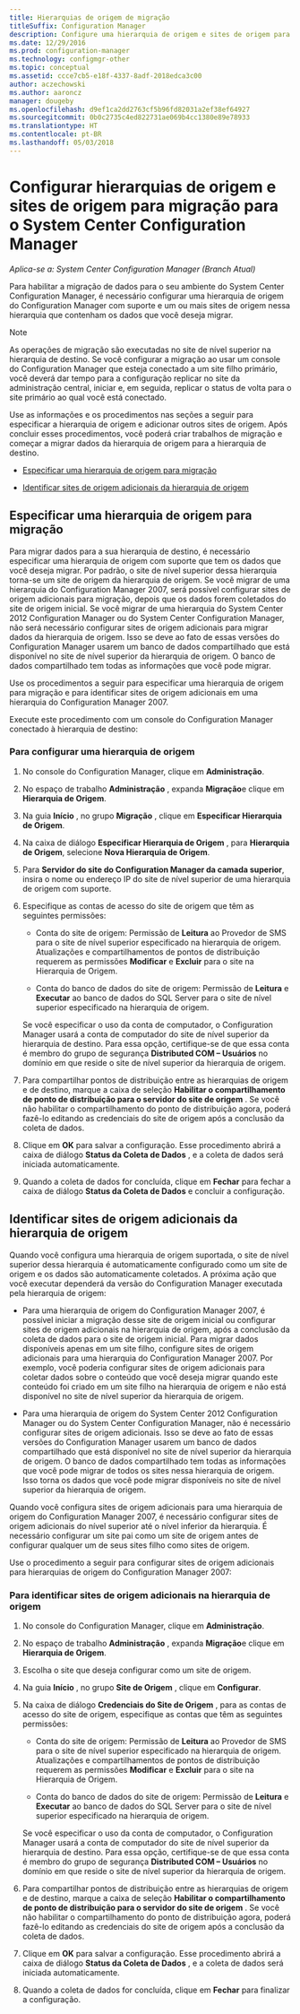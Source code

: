 ```yaml
---
title: Hierarquias de origem de migração
titleSuffix: Configuration Manager
description: Configure uma hierarquia de origem e sites de origem para que você possa migrar dados para seu ambiente do System Center Configuration Manager.
ms.date: 12/29/2016
ms.prod: configuration-manager
ms.technology: configmgr-other
ms.topic: conceptual
ms.assetid: ccce7cb5-e18f-4337-8adf-2018edca3c00
author: aczechowski
ms.author: aaroncz
manager: dougeby
ms.openlocfilehash: d9ef1ca2dd2763cf5b96fd82031a2ef38ef64927
ms.sourcegitcommit: 0b0c2735c4ed822731ae069b4cc1380e89e78933
ms.translationtype: HT
ms.contentlocale: pt-BR
ms.lasthandoff: 05/03/2018
---
```

# <a name="configure-source-hierarchies-and-source-sites-for-migration-to-system-center-configuration-manager"></a>Configurar hierarquias de origem e sites de origem para migração para o System Center Configuration Manager

*Aplica-se a: System Center Configuration Manager (Branch Atual)*

Para habilitar a migração de dados para o seu ambiente do System Center Configuration Manager, é necessário configurar uma hierarquia de origem do Configuration Manager com suporte e um ou mais sites de origem nessa hierarquia que contenham os dados que você deseja migrar.  

> [!NOTE]  
>  As operações de migração são executadas no site de nível superior na hierarquia de destino. Se você configurar a migração ao usar um console do Configuration Manager que esteja conectado a um site filho primário, você deverá dar tempo para a configuração replicar no site da administração central, iniciar e, em seguida, replicar o status de volta para o site primário ao qual você está conectado.  

 Use as informações e os procedimentos nas seções a seguir para especificar a hierarquia de origem e adicionar outros sites de origem. Após concluir esses procedimentos, você poderá criar trabalhos de migração e começar a migrar dados da hierarquia de origem para a hierarquia de destino.  

-   [Especificar uma hierarquia de origem para migração](#BKBM_ConfigSrcHierarchy)  

-   [Identificar sites de origem adicionais da hierarquia de origem](#BKBM_ConfigSrcSites)  

##  <a name="BKBM_ConfigSrcHierarchy"></a> Especificar uma hierarquia de origem para migração  
 Para migrar dados para a sua hierarquia de destino, é necessário especificar uma hierarquia de origem com suporte que tem os dados que você deseja migrar. Por padrão, o site de nível superior dessa hierarquia torna-se um site de origem da hierarquia de origem. Se você migrar de uma hierarquia do Configuration Manager 2007, será possível configurar sites de origem adicionais para migração, depois que os dados forem coletados do site de origem inicial. Se você migrar de uma hierarquia do System Center 2012 Configuration Manager ou do System Center Configuration Manager, não será necessário configurar sites de origem adicionais para migrar dados da hierarquia de origem. Isso se deve ao fato de essas versões do Configuration Manager usarem um banco de dados compartilhado que está disponível no site de nível superior da hierarquia de origem. O banco de dados compartilhado tem todas as informações que você pode migrar.  

 Use os procedimentos a seguir para especificar uma hierarquia de origem para migração e para identificar sites de origem adicionais em uma hierarquia do Configuration Manager 2007.  

 Execute este procedimento com um console do Configuration Manager conectado à hierarquia de destino:  

### <a name="to-configure-a-source-hierarchy"></a>Para configurar uma hierarquia de origem   

1.  No console do Configuration Manager, clique em **Administração**.  

2.  No espaço de trabalho **Administração** , expanda **Migração**e clique em **Hierarquia de Origem**.  

3.  Na guia **Início** , no grupo **Migração** , clique em **Especificar Hierarquia de Origem**.  

4.  Na caixa de diálogo **Especificar Hierarquia de Origem** , para **Hierarquia de Origem**, selecione **Nova Hierarquia de Origem**.  

5.  Para **Servidor do site do Configuration Manager da camada superior**, insira o nome ou endereço IP do site de nível superior de uma hierarquia de origem com suporte.  

6.  Especifique as contas de acesso do site de origem que têm as seguintes permissões:  

    -   Conta do site de origem: Permissão de **Leitura** ao Provedor de SMS para o site de nível superior especificado na hierarquia de origem. Atualizações e compartilhamentos de pontos de distribuição requerem as permissões **Modificar** e **Excluir** para o site na Hierarquia de Origem.

    -   Conta do banco de dados do site de origem: Permissão de **Leitura** e **Executar** ao banco de dados do SQL Server para o site de nível superior especificado na hierarquia de origem.  

     Se você especificar o uso da conta de computador, o Configuration Manager usará a conta de computador do site de nível superior da hierarquia de destino. Para essa opção, certifique-se de que essa conta é membro do grupo de segurança **Distributed COM – Usuários** no domínio em que reside o site de nível superior da hierarquia de origem.  

7.  Para compartilhar pontos de distribuição entre as hierarquias de origem e de destino, marque a caixa de seleção **Habilitar o compartilhamento de ponto de distribuição para o servidor do site de origem** . Se você não habilitar o compartilhamento do ponto de distribuição agora, poderá fazê-lo editando as credenciais do site de origem após a conclusão da coleta de dados.  

8.  Clique em **OK** para salvar a configuração. Esse procedimento abrirá a caixa de diálogo **Status da Coleta de Dados** , e a coleta de dados será iniciada automaticamente.  

9. Quando a coleta de dados for concluída, clique em **Fechar** para fechar a caixa de diálogo **Status da Coleta de Dados** e concluir a configuração.  

##  <a name="BKBM_ConfigSrcSites"></a> Identificar sites de origem adicionais da hierarquia de origem  
 Quando você configura uma hierarquia de origem suportada, o site de nível superior dessa hierarquia é automaticamente configurado como um site de origem e os dados são automaticamente coletados. A próxima ação que você executar dependerá da versão do Configuration Manager executada pela hierarquia de origem:  

-   Para uma hierarquia de origem do Configuration Manager 2007, é possível iniciar a migração desse site de origem inicial ou configurar sites de origem adicionais na hierarquia de origem, após a conclusão da coleta de dados para o site de origem inicial. Para migrar dados disponíveis apenas em um site filho, configure sites de origem adicionais para uma hierarquia do Configuration Manager 2007. Por exemplo, você poderia configurar sites de origem adicionais para coletar dados sobre o conteúdo que você deseja migrar quando este conteúdo foi criado em um site filho na hierarquia de origem e não está disponível no site de nível superior da hierarquia de origem.  

-   Para uma hierarquia de origem do System Center 2012 Configuration Manager ou do System Center Configuration Manager, não é necessário configurar sites de origem adicionais. Isso se deve ao fato de essas versões do Configuration Manager usarem um banco de dados compartilhado que está disponível no site de nível superior da hierarquia de origem. O banco de dados compartilhado tem todas as informações que você pode migrar de todos os sites nessa hierarquia de origem. Isso torna os dados que você pode migrar disponíveis no site de nível superior da hierarquia de origem.  

Quando você configura sites de origem adicionais para uma hierarquia de origem do Configuration Manager 2007, é necessário configurar sites de origem adicionais do nível superior até o nível inferior da hierarquia. É necessário configurar um site pai como um site de origem antes de configurar qualquer um de seus sites filho como sites de origem.  

Use o procedimento a seguir para configurar sites de origem adicionais para hierarquias de origem do Configuration Manager 2007:  

### <a name="to-identify-additional-source-sites-in-the-source-hierarchy"></a>Para identificar sites de origem adicionais na hierarquia de origem 

1.  No console do Configuration Manager, clique em **Administração**.  

2.  No espaço de trabalho **Administração** , expanda **Migração**e clique em **Hierarquia de Origem**.  

3.  Escolha o site que deseja configurar como um site de origem.  

4.  Na guia **Início** , no grupo **Site de Origem** , clique em **Configurar**.  

5.  Na caixa de diálogo **Credenciais do Site de Origem** , para as contas de acesso do site de origem, especifique as contas que têm as seguintes permissões:  

    -   Conta do site de origem: Permissão de **Leitura** ao Provedor de SMS para o site de nível superior especificado na hierarquia de origem. Atualizações e compartilhamentos de pontos de distribuição requerem as permissões **Modificar** e **Excluir** para o site na Hierarquia de Origem.  

    -   Conta do banco de dados do site de origem: Permissão de **Leitura** e **Executar** ao banco de dados do SQL Server para o site de nível superior especificado na hierarquia de origem.  

    Se você especificar o uso da conta de computador, o Configuration Manager usará a conta de computador do site de nível superior da hierarquia de destino. Para essa opção, certifique-se de que essa conta é membro do grupo de segurança **Distributed COM – Usuários** no domínio em que reside o site de nível superior da hierarquia de origem.  

6.  Para compartilhar pontos de distribuição entre as hierarquias de origem e de destino, marque a caixa de seleção **Habilitar o compartilhamento de ponto de distribuição para o servidor do site de origem** . Se você não habilitar o compartilhamento do ponto de distribuição agora, poderá fazê-lo editando as credenciais do site de origem após a conclusão da coleta de dados.  

7. Clique em **OK** para salvar a configuração. Esse procedimento abrirá a caixa de diálogo **Status da Coleta de Dados** , e a coleta de dados será iniciada automaticamente.  

8.  Quando a coleta de dados for concluída, clique em **Fechar** para finalizar a configuração.  
